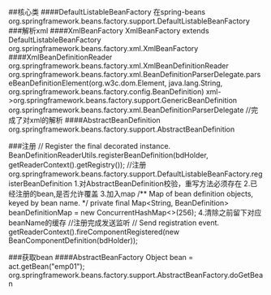 ##核心类
####DefaultListableBeanFactory
在spring-beans
org.springframework.beans.factory.support.DefaultListableBeanFactory
###解析xml
####XmlBeanFactory 
XmlBeanFactory extends DefaultListableBeanFactory
org.springframework.beans.factory.xml.XmlBeanFactory
####XmlBeanDefinitionReader
org.springframework.beans.factory.xml.XmlBeanDefinitionReader
org.springframework.beans.factory.xml.BeanDefinitionParserDelegate.parseBeanDefinitionElement(org.w3c.dom.Element, java.lang.String, org.springframework.beans.factory.config.BeanDefinition)
xml->org.springframework.beans.factory.support.GenericBeanDefinition
org.springframework.beans.factory.xml.BeanDefinitionParserDelegate //完成了对xml的解析
####AbstractBeanDefinition
org.springframework.beans.factory.support.AbstractBeanDefinition

###注册
// Register the final decorated instance.
            BeanDefinitionReaderUtils.registerBeanDefinition(bdHolder, getReaderContext().getRegistry());
   //注册         
org.springframework.beans.factory.support.DefaultListableBeanFactory.registerBeanDefinition
    1.对AbstractBeanDefinition校验，重写方法必须存在
    2.已经注册的bean,是否允许覆盖
    3.加入map /** Map of bean definition objects, keyed by bean name. */
            	private final Map<String, BeanDefinition> beanDefinitionMap = new ConcurrentHashMap<>(256);
    4.清除之前留下对应beanName的缓存
  //注册完成发送监听
  // Send registration event.
    getReaderContext().fireComponentRegistered(new BeanComponentDefinition(bdHolder));  

###获取bean
####AbstractBeanFactory
        Object bean = act.getBean("emp01");
org.springframework.beans.factory.support.AbstractBeanFactory.doGetBean    